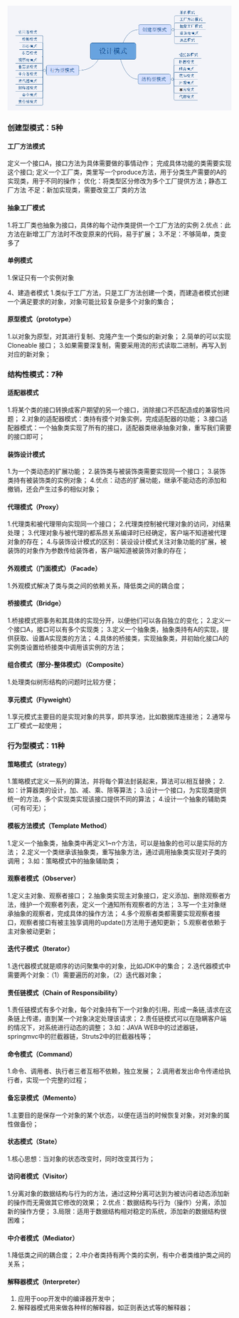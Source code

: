 ![设计模式](../images/patters.png)

### 创建型模式：5种

#### 工厂方法模式

定义一个接口A，接口方法为具体需要做的事情动作；
完成具体功能的类需要实现这个接口;
定义一个工厂类，类里写一个produce方法，用于分类生产需要的A的实现类，用于不同的操作；
优化：将类型区分修改为多个工厂提供方法；静态工厂方法
不足：新加实现类，需要改变工厂类的方法

#### 抽象工厂模式

1.将工厂类也抽象为接口，具体的每个动作类提供一个工厂方法的实例
2.优点：此方法在新增工厂方法时不改变原来的代码，易于扩展；
3.不足：不够简单，类变多了

#### 单例模式

1.保证只有一个实例对象

4、建造者模式
1.类似于工厂方法，只是工厂方法创建一个类，而建造者模式创建一个满足要求的对象，对象可能比较复杂是多个对象的集合；

#### 原型模式（prototype）

1.以对象为原型，对其进行复制、克隆产生一个类似的新对象；
2.简单的可以实现Cloneable 接口；
3.如果需要深复制，需要采用流的形式读取二进制，再写入到对应的新对象；

### 结构性模式：7种

#### 适配器模式

1.将某个类的接口转换成客户期望的另一个接口，消除接口不匹配造成的兼容性问题；
2.对象的适配器模式：类持有摸个对象实例，完成适配器的功能；
3.接口适配器模式：一个抽象类实现了所有的接口，适配器类继承抽象对象，重写我们需要的接口即可；

#### 装饰设计模式

1.为一个类动态的扩展功能；
2.装饰类与被装饰类需要实现同一个接口；
3.装饰类持有被装饰类的实例对象；
4.优点：动态的扩展功能，继承不能动态的添加和撤销，还会产生过多的相似对象；

#### 代理模式（Proxy）

1.代理类和被代理带向实现同一个接口；
2.代理类控制被代理对象的访问，对结果处理；
3.代理对象与被代理的都系昂关系编译时已经确定，客户端不知道被代理对象的存在；
4.与装饰设计模式的区别：装设设计模式关注对象功能的扩展，被装饰的对象作为参数传给装饰者，客户端知道被装饰对象的存在；

#### 外观模式（门面模式）（Facade）

1.外观模式解决了类与类之间的依赖关系，降低类之间的耦合度；

#### 桥接模式（Bridge）

1.桥接模式把事务和其具体的实现分开，以便他们可以各自独立的变化；
2.定义一个接口A，接口可以有多个实现类；
3.定义一个抽象类，抽象类持有A的实现，提供获取、设置A实现类的方法；
4.具体的桥接类，实现抽象类，并初始化接口A的实例类设置给桥接类中调用该实例的方法；

#### 组合模式（部分-整体模式）（Composite）

1.处理类似树形结构的问题时比较方便；

#### 享元模式（Flyweight）

1.享元模式主要目的是实现对象的共享，即共享池，比如数据库连接池；
2.通常与工厂模式一起使用；

### 行为型模式：11种

#### 策略模式（strategy）

1.策略模式定义一系列的算法，并将每个算法封装起来，算法可以相互替换；
2.如：计算器类的设计，加、减、乘、除等算法；
3.设计一个接口，为实现类提供统一的方法，多个实现类实现该接口提供不同的算法；
4.设计一个抽象的辅助类（可有可无）；

#### 模板方法模式（Template Method）

1.定义一个抽象类，抽象类中再定义1~n个方法，可以是抽象的也可以是实际的方法；
2.定义一个类继承该抽象类，重写抽象方法，通过调用抽象类实现对子类的调用；
3.如：策略模式中的抽象辅助类；

#### 观察者模式（Observer）

1.定义主对象、观察者接口；
2.抽象类实现主对象接口，定义添加、删除观察者方法，维护一个观察者列表，定义一个通知所有观察者的方法；
3.写一个主对象继承抽象的观察者，完成具体的操作方法；
4.多个观察者类都需要实现观察者接口，观察者接口有被主独享调用的update()方法用于通知更新；
5.观察者依赖于主对象被动更新；

#### 迭代子模式（Iterator）

1.迭代器模式就是顺序的访问聚集中的对象，比如JDK中的集合；
2.迭代器模式中需要两个对象：（1）需要遍历的对象，（2）迭代器对象；

#### 责任链模式（Chain of Responsibility）

1.责任链模式有多个对象，每个对象持有下一个对象的引用，形成一条链,请求在这条链上传递，直到某一个对象决定处理该请求；
2.责任链模式可以在隐瞒客户端的情况下，对系统进行动态的调整；
3.如：JAVA WEB中的过滤器链，springmvc中的拦截器链，Struts2中的拦截器栈等；

#### 命令模式（Command）

1.命令、调用者、执行者三者互相不依赖，独立发展；
2.调用者发出命令传递给执行者，实现一个完整的过程；

#### 备忘录模式（Memento）

1.主要目的是保存一个对象的某个状态，以便在适当的时候恢复对象，对对象的属性做备份；

#### 状态模式（State）

1.核心思想：当对象的状态改变时，同时改变其行为；

#### 访问者模式（Visitor）

1.分离对象的数据结构与行为的方法，通过这种分离可达到为被访问者动态添加新的操作而无需做其它修改的效果；
2.优点：数据结构与行为（操作）分离，添加新的操作方便；
3.局限：适用于数据结构相对稳定的系统，添加新的数据结构很困难；

#### 中介者模式（Mediator）

1.降低类之间的耦合度；
2.中介者类持有两个类的实例，有中介者类维护类之间的关系；

#### 解释器模式（Interpreter）

1. 应用于oop开发中的编译器开发中；
2. 解释器模式用来做各种样的解释器，如正则表达式等的解释器；
